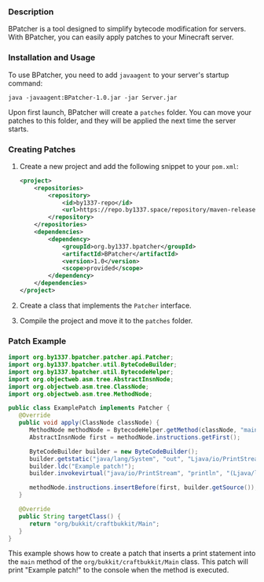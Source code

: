### Description

BPatcher is a tool designed to simplify bytecode modification for servers. With BPatcher, you can easily apply patches to your Minecraft server.

### Installation and Usage

To use BPatcher, you need to add `javaagent` to your server's startup command:

```shell
java -javaagent:BPatcher-1.0.jar -jar Server.jar
```

Upon first launch, BPatcher will create a `patches` folder. You can move your patches to this folder, and they will be applied the next time the server starts.

### Creating Patches

1. Create a new project and add the following snippet to your `pom.xml`:

    ```xml
    <project>
        <repositories>
            <repository>
                <id>by1337-repo</id>
                <url>https://repo.by1337.space/repository/maven-releases/</url>
            </repository>
        </repositories>
        <dependencies>
            <dependency>
                <groupId>org.by1337.bpatcher</groupId>
                <artifactId>BPatcher</artifactId>
                <version>1.0</version>
                <scope>provided</scope>
            </dependency>
        </dependencies>
    </project>
    ```

2. Create a class that implements the `Patcher` interface.

3. Compile the project and move it to the `patches` folder.

### Patch Example

```java
import org.by1337.bpatcher.patcher.api.Patcher;
import org.by1337.bpatcher.util.ByteCodeBuilder;
import org.by1337.bpatcher.util.BytecodeHelper;
import org.objectweb.asm.tree.AbstractInsnNode;
import org.objectweb.asm.tree.ClassNode;
import org.objectweb.asm.tree.MethodNode;

public class ExamplePatch implements Patcher {
   @Override
   public void apply(ClassNode classNode) {
      MethodNode methodNode = BytecodeHelper.getMethod(classNode, "main");
      AbstractInsnNode first = methodNode.instructions.getFirst();

      ByteCodeBuilder builder = new ByteCodeBuilder();
      builder.getstatic("java/lang/System", "out", "Ljava/io/PrintStream;");
      builder.ldc("Example patch!");
      builder.invokevirtual("java/io/PrintStream", "println", "(Ljava/lang/String;)V");

      methodNode.instructions.insertBefore(first, builder.getSource());
   }

   @Override
   public String targetClass() {
      return "org/bukkit/craftbukkit/Main";
   }
}
```

This example shows how to create a patch that inserts a print statement into the `main` method of the `org/bukkit/craftbukkit/Main` class. This patch will print "Example patch!" to the console when the method is executed.